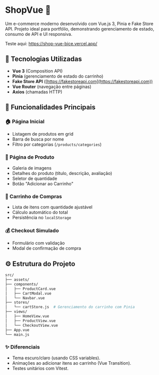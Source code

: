 # ShopVue 🛒

Um e-commerce moderno desenvolvido com Vue.js 3, Pinia e Fake Store API. Projeto ideal para portfólio, demonstrando gerenciamento de estado, consumo de API e UI responsiva.

Teste aqui: https://shop-vue-bice.vercel.app/

## 🔧 Tecnologias Utilizadas

- **Vue 3** (Composition API)
- **Pinia** (gerenciamento de estado do carrinho)
- **Fake Store API** ([https://fakestoreapi.com](https://fakestoreapi.com))
- **Vue Router** (navegação entre páginas)
- **Axios** (chamadas HTTP)

## 🎯 Funcionalidades Principais

### 🏠 Página Inicial
- Listagem de produtos em grid
- Barra de busca por nome
- Filtro por categorias (`/products/categories`)

### 📄 Página de Produto
- Galeria de imagens
- Detalhes do produto (título, descrição, avaliação)
- Seletor de quantidade
- Botão "Adicionar ao Carrinho"

### 🛒 Carrinho de Compras
- Lista de itens com quantidade ajustável
- Cálculo automático do total
- Persistência no `localStorage`

### 💰 Checkout Simulado
- Formulário com validação
- Modal de confirmação de compra

## ⚙️ Estrutura do Projeto

```bash
src/
├── assets/
├── components/
│   ├── ProductCard.vue
│   ├── CartModal.vue
│   └── Navbar.vue
├── stores/
│   └── cartStore.js  # Gerenciamento do carrinho com Pinia
├── views/
│   ├── HomeView.vue
│   ├── ProductView.vue
│   └── CheckoutView.vue
├── App.vue
└── main.js
``````

### ✨ Diferenciais
- Tema escuro/claro (usando CSS variables).
- Animações ao adicionar itens ao carrinho (Vue Transition).
- Testes unitários com Vitest.
